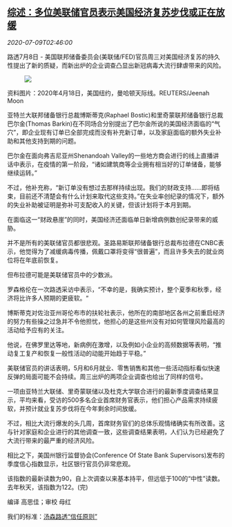 <!--1594263353000-->
[综述：多位美联储官员表示美国经济复苏步伐或正在放缓](https://cn.reuters.com/article/fed-usa-economic-recovery-0708-wedn-idCNKBS24A0AM)
------

<div><i>2020-07-09T02:46:00</i></div><div class="StandardArticleBody_body"><p>路透7月8日 - 美国联邦储备委员会(美联储/FED)官员周三对美国经济复苏的持久性提出了新的质疑，而新出炉的企业调查凸显出新冠病毒大流行肆虐带来的风险。 </p><div class="PrimaryAsset_container"><div class="Image_container" tabindex="-1"><figure class="Image_zoom" style="padding-bottom:"><div class="LazyImage_container LazyImage_dark" style="background-image:none"><img src="//s3.reutersmedia.net/resources/r/?m=02&amp;d=20200709&amp;t=2&amp;i=1525110627&amp;r=LYNXMPEG6804P&amp;w=600" aria-label="资料图片：2020年4月18日，美国纽约，曼哈顿天际线。REUTERS/Jeenah Moon"/><div class="LazyImage_image LazyImage_fallback" style="background-image:url(//s3.reutersmedia.net/resources/r/?m=02&amp;d=20200709&amp;t=2&amp;i=1525110627&amp;r=LYNXMPEG6804P&amp;w=600);background-position:center center;background-color:inherit"></div></div><div class="Image_expand-button" aria-label="Expand Image Slideshow" role="button" tabindex="0"></div></figure><figcaption><div class="Image_caption"><span>资料图片：2020年4月18日，美国纽约，曼哈顿天际线。REUTERS/Jeenah Moon</span></div></figcaption></div></div><p>亚特兰大联邦储备银行总裁博斯蒂克(Raphael Bostic)和里奇蒙联邦储备银行总裁巴尔金(Thomas Barkin)在不同场合分别提出了巴尔金所说的美国经济面临的“气穴”，即企业现有订单已全部完成而没有补充新订单，以及家庭面临的额外失业补助和其他支持到期的问题。 </p><p>巴尔金在面向弗吉尼亚州Shenandoah Valley的一些地方商会进行的线上直播讲话中表示，在疫情的第一阶段，“诸如建筑商等企业拥有相当好的订单储备，能够继续运转。” </p><p>不过，他补充称，“新订单没有想过去那样持续出现。我们的财政支持……即将结束，目前还不清楚会有什么计划来取代这些支持。”在失业率创纪录的情况下，额外的失业补助被证明是弥补可支配收入的关键，但该计划将于本月到期。 </p><p>在面临这一“财政悬崖”的同时，美国经济还面临单日新增病例数创纪录带来的威胁。 </p><p>并不是所有的美联储官员都很悲观。圣路易斯联邦储备银行总裁布拉德在CNBC表示，他觉得为了减缓病毒传播，佩戴口罩将变得“很普遍”，而且许多失去的就业岗位将在年底前恢复。 </p><p>但布拉德可能是美联储官员中的少数派。 </p><p>罗森格伦在一次路透采访中表示，“不幸的是，我确实预计，整个夏季和秋季，经济将比许多人预期的更疲软。“ </p><p>博斯蒂克对佐治亚州哥伦布市的扶轮社表示，他所在的南部地区各州之前重启经济的努力有些操之过急并不令他担忧，他担心的是这些州没有对如何管理风险最高的活动给予应有的关注。 </p><p>他说，在佛罗里达等地，新病例在激增，以及例如小企业的高频数据等表明，“推动复工复产和恢复一般性活动的动能开始趋于平稳。” </p><p>美联储官员的讲话表明，5月和6月就业、零售销售和其他一些活动指标看似快速反弹的局面可能不会持续。周三出炉的两项企业调查也给出了同样的信号。 </p><p>一项由亚特兰大联储、里奇蒙联储以及杜克大学联合进行的最新季度调查结果显示，平均来看，受访的500多名企业首席财务官表示，他们担心产品需求持续疲软，并预计就业复苏步伐将在今年剩余时间放缓。 </p><p>不过，相比大流行爆发的头几周，首席财务官们的总体乐观情绪确实有所改善。这与针对家庭和企业进行的其他调查一致，这些调查结果表明，人们认为已经避免了大流行带来的最严重的经济风险。 </p><p>相比之下，美国州银行监督协会(Conference Of State Bank Supervisors)发布的季度信心指数显示，社区银行官员仍非常悲观。 </p><p>该指数的最新读数为90，自上次调查以来基本持平，但远低于100的“中性”读数。去年秋天，该指数为122。(完) </p><div class="Attribution_container"><div class="Attribution_attribution"><p class="Attribution_content">编译 高思佳；审校 母红 </p></div></div><div class="StandardArticleBody_trustBadgeContainer"><span class="StandardArticleBody_trustBadgeTitle">我们的标准：</span><span class="trustBadgeUrl"><a href="https://www.thomsonreuters.cn/content/dam/openweb/documents/pdf/china/brochures/about-us-1.pdf">汤森路透“信任原则”</a></span></div></div>
